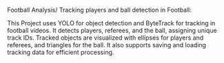 Football Analysis/ Tracking players and ball detection in Football:   

This Project uses YOLO for object detection and ByteTrack for tracking in football videos.
It detects players, referees, and the ball, assigning unique track IDs.
Tracked objects are visualized with ellipses for players and referees, and triangles for the ball.
It also supports saving and loading tracking data for efficient processing.
